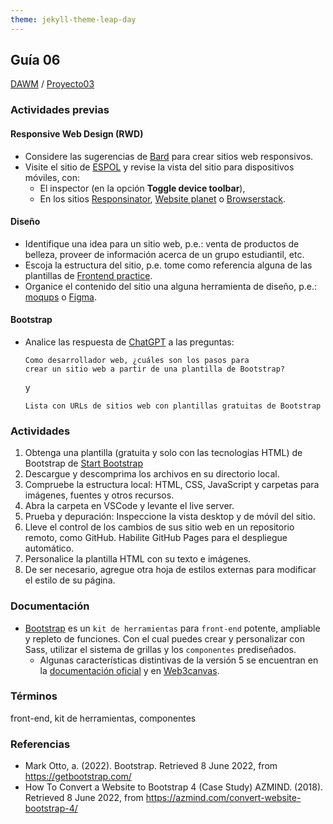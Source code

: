 ```yaml
---
theme: jekyll-theme-leap-day
---
```


## Guía 06

[DAWM](/DAWM/) / [Proyecto03](/DAWM/proyectos/2023/proyecto03)

### Actividades previas

#### Responsive Web Design (RWD)

* Considere las sugerencias de [Bard](bard/guia06-bard01.pdf) para crear sitios web responsivos.
* Visite el sitio de [ESPOL](http://www.espol.edu.ec/) y revise la vista del sitio para dispositivos móviles, con:
	- El inspector (en la opción **Toggle device toolbar**), 
	- En los sitios [Responsinator](http://www.responsinator.com/), [Website planet](https://www.websiteplanet.com/es/webtools/responsive-checker/) o [Browserstack](https://www.browserstack.com/responsive).

#### Diseño

* Identifique una idea para un sitio web, p.e.: venta de productos de belleza, proveer de información acerca de un grupo estudiantil, etc. 
* Escoja la estructura del sitio, p.e. tome como referencia alguna de las plantillas de [Frontend practice](https://www.frontendpractice.com/projects). 
* Organice el contenido del sitio una alguna herramienta de diseño, p.e.: [moqups](https://moqups.com/es/) o [Figma](https://www.figma.com/).

#### Bootstrap

* Analice las respuesta de [ChatGPT](chatgpt/guia06-recomendacion01.png) a las preguntas:

  ```
  Como desarrollador web, ¿cuáles son los pasos para 
  crear un sitio web a partir de una plantilla de Bootstrap?
  ``` 
  y 

  ```
  Lista con URLs de sitios web con plantillas gratuitas de Bootstrap
  ```

### Actividades

1. Obtenga una plantilla (gratuita y solo con las tecnologías HTML) de Bootstrap de [Start Bootstrap](https://startbootstrap.com/?showAngular=false&showVue=false&showPro=false)
2. Descargue y descomprima los archivos en su directorio local. 
3. Compruebe la estructura local: HTML, CSS, JavaScript y carpetas para imágenes, fuentes y otros recursos.
4. Abra la carpeta en VSCode y levante el live server. 
6. Prueba y depuración: Inspeccione la vista desktop y de móvil del sitio.
7. Lleve el control de los cambios de sus sitio web en un repositorio remoto, como GitHub. Habilite GitHub Pages para el despliegue automático.
8. Personalice la plantilla HTML con su texto e imágenes.
9. De ser necesario, agregue otra hoja de estilos externas para modificar el estilo de su página.


### Documentación
 
* [Bootstrap](https://getbootstrap.com/) es un `kit de herramientas` para `front-end` potente, ampliable y repleto de funciones. Con el cual puedes crear y personalizar con Sass, utilizar el sistema de grillas y los `componentes` prediseñados.
	- Algunas características distintivas de la versión 5 se encuentran en la [documentación oficial](https://getbootstrap.com/docs/5.0/migration/) y en [Web3canvas](https://web3canvas.com/convert-bootstrap-4-to-5-migration-guide/).


### Términos

front-end, kit de herramientas, componentes

### Referencias

* Mark Otto, a. (2022). Bootstrap. Retrieved 8 June 2022, from https://getbootstrap.com/
* How To Convert a Website to Bootstrap 4 (Case Study) AZMIND. (2018). Retrieved 8 June 2022, from https://azmind.com/convert-website-bootstrap-4/